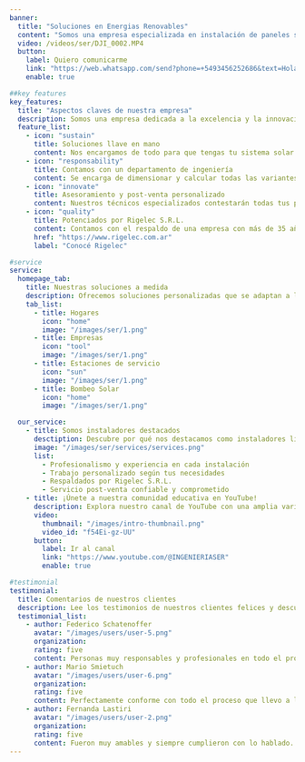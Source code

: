 ```yaml
---
banner:
  title: "Soluciones en Energias Renovables"
  content: "Somos una empresa especializada en instalación de paneles solares y energía renovable. ¡Transformamos tu hogar o negocio hacia un futuro más sostenible!"
  video: /videos/ser/DJI_0002.MP4
  button:
    label: Quiero comunicarme
    link: "https://web.whatsapp.com/send?phone=+5493456252686&text=Hola%2C%20me%20comunico%20desde%20la%20web%20de%20*SER*"
    enable: true

##key features
key_features:
  title: "Aspectos claves de nuestra empresa"
  description: Somos una empresa dedicada a la excelencia y la innovación, comprometida con la calidad y la satisfacción del cliente. Nuestro equipo apasionado y experto trabaja para ofrecer soluciones únicas y personalizadas que marcan la diferencia en nuestra industria.
  feature_list:
    - icon: "sustain"
      title: Soluciones llave en mano
      content: Nos encargamos de todo para que tengas tu sistema solar sin preocupaciones o trabajos extra.
    - icon: "responsability"
      title: Contamos con un departamento de ingeniería
      content: Se encarga de dimensionar y calcular todas las variantes en cada instalación.
    - icon: "innovate"
      title: Asesoramiento y post-venta personalizado
      content: Nuestros técnicos especializados contestarán todas tus preguntas ¡No dudes en contactarnos!.
    - icon: "quality"
      title: Potenciados por Rigelec S.R.L.
      content: Contamos con el respaldo de una empresa con más de 35 años de experiencia en el rubro eléctrico.
      href: "https://www.rigelec.com.ar"
      label: "Conocé Rigelec"

#service
service:
  homepage_tab:
    title: Nuestras soluciones a medida
    description: Ofrecemos soluciones personalizadas que se adaptan a las necesidades únicas de cada cliente. Nuestro enfoque personalizado y equipo experto garantizan resultados excepcionales que superan expectativas. Trabajamos estrechamente contigo para impulsar tu éxito con soluciones efectivas y eficientes.
    tab_list:
      - title: Hogares
        icon: "home"
        image: "/images/ser/1.png"
      - title: Empresas
        icon: "tool"
        image: "/images/ser/1.png"
      - title: Estaciones de servicio
        icon: "sun"
        image: "/images/ser/1.png"
      - title: Bombeo Solar
        icon: "home"
        image: "/images/ser/1.png"

  our_service:
    - title: Somos instaladores destacados
      desctiption: Descubre por qué nos destacamos como instaladores líderes en el mercado.
      image: "/images/ser/services/services.png"
      list:
        - Profesionalismo y experiencia en cada instalación
        - Trabajo personalizado según tus necesidades
        - Respaldados por Rigelec S.R.L.
        - Servicio post-venta confiable y comprometido
    - title: ¡Únete a nuestra comunidad educativa en YouTube!
      description: Explora nuestro canal de YouTube con una amplia variedad de videos educativos. Desde tutoriales prácticos hasta charlas inspiradoras, encontrarás contenido que te ayudará a expandir tus conocimientos y habilidades.
      video:
        thumbnail: "/images/intro-thumbnail.png"
        video_id: "f54Ei-gz-UU"
      button:
        label: Ir al canal
        link: "https://www.youtube.com/@INGENIERIASER"
        enable: true

#testimonial
testimonial:
  title: Comentarios de nuestros clientes
  description: Lee los testimonios de nuestros clientes felices y descubre por qué eligen trabajar con nosotros.
  testimonial_list:
    - author: Federico Schatenoffer
      avatar: "/images/users/user-5.png"
      organization:
      rating: five
      content: Personas muy responsables y profesionales en todo el proceso del proyecto del potrero san francisco.
    - author: Mario Smietuch
      avatar: "/images/users/user-6.png"
      organization:
      rating: five
      content: Perfectamente conforme con todo el proceso que llevo a la instalación de 16 paneles en mi fabrica de miel.
    - author: Fernanda Lastiri
      avatar: "/images/users/user-2.png"
      organization:
      rating: five
      content: Fueron muy amables y siempre cumplieron con lo hablado.
---
```

